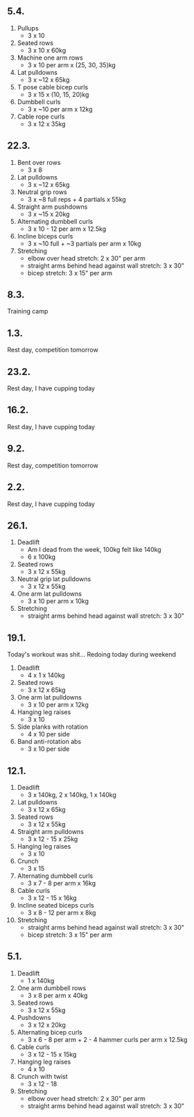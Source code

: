 ## 5.4.

1. Pullups
   - 3 x 10
2. Seated rows
   - 3 x 10 x 60kg
3. Machine one arm rows
   - 3 x 10 per arm x (25, 30, 35)kg
4. Lat pulldowns
   - 3 x ~12 x 65kg
5. T pose cable bicep curls
   - 3 x 15 x (10, 15, 20)kg
6. Dumbbell curls
   - 3 x ~10 per arm x 12kg
7. Cable rope curls
   - 3 x 12 x 35kg

## 22.3.

1. Bent over rows
   - 3 x 8
2. Lat pulldowns
   - 3 x ~12 x 65kg
3. Neutral grip rows
   - 3 x ~8 full reps + 4 partials x 55kg
4. Straight arm pushdowns
   - 3 x ~15 x 20kg
5. Alternating dumbbell curls
   - 3 x 10 - 12 per arm x 12.5kg
6. Incline biceps curls
   - 3 x ~10 full + ~3 partials per arm x 10kg
7. Stretching
   - elbow over head stretch: 2 x 30" per arm
   - straight arms behind head against wall stretch: 3 x 30"
   - bicep stretch: 3 x 15" per arm

## 8.3.

Training camp

## 1.3.

Rest day, competition tomorrow

## 23.2.

Rest day, I have cupping today

## 16.2.

Rest day, I have cupping today

## 9.2.

Rest day, competition tomorrow

## 2.2.

Rest day, I have cupping today

## 26.1.

1. Deadlift
   - Am I dead from the week, 100kg felt like 140kg
   - 6 x 100kg
2. Seated rows
   - 3 x 12 x 55kg
3. Neutral grip lat pulldowns
   - 3 x 12 x 55kg
4. One arm lat pulldowns
   - 3 x 10 per arm x 10kg
5. Stretching
   - straight arms behind head against wall stretch: 3 x 30"

## 19.1.

Today's workout was shit... Redoing today during weekend

1. Deadlift
   - 4 x 1 x 140kg
2. Seated rows
   - 3 x 12 x 65kg
3. One arm lat pulldowns
   - 3 x 10 per arm x 12kg
4. Hanging leg raises
   - 3 x 10
5. Side planks with rotation
   - 4 x 10 per side
6. Band anti-rotation abs
   - 3 x 10 per side

## 12.1.

1. Deadlift
   - 3 x 140kg, 2 x 140kg, 1 x 140kg
2. Lat pulldowns
   - 3 x 12 x 65kg
3. Seated rows
   - 3 x 12 x 55kg
4. Straight arm pulldowns
   - 3 x 12 - 15 x 25kg
5. Hanging leg raises
   - 3 x 10
6. Crunch
   - 3 x 15
7. Alternating dumbbell curls
   - 3 x 7 - 8 per arm x 16kg
8. Cable curls
   - 3 x 12 - 15 x 16kg
9. Incline seated biceps curls
   - 3 x 8 - 12 per arm x 8kg
10. Stretching
    - straight arms behind head against wall stretch: 3 x 30"
    - bicep stretch: 3 x 15" per arm

## 5.1.

1. Deadlift
   - 1 x 140kg
2. One arm dumbbell rows
   - 3 x 8 per arm x 40kg
3. Seated rows
   - 3 x 12 x 55kg
4. Pushdowns
   - 3 x 12 x 20kg
5. Alternating bicep curls
   - 3 x 6 - 8 per arm + 2 - 4 hammer curls per arm x 12.5kg
6. Cable curls
   - 3 x 12 - 15 x 15kg
7. Hanging leg raises
   - 4 x 10
8. Crunch with twist
   - 3 x 12 - 18
9. Stretching
   - elbow over head stretch: 2 x 30" per arm
   - straight arms behind head against wall stretch: 3 x 30"
